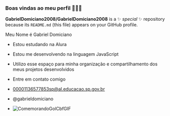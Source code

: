 ### Boas vindas ao meu perfil 🩵🩵🩵
**GabrielDomiciano2008/GabrielDomiciano2008** is a ✨ _special_ ✨ repository because its `README.md` (this file) appears on your GitHub profile.

Meu Nome é Gabriel Domiciano
- Estou estudando na Alura
- Estou me desenvolvendo na linguagem JavaScript
- Utilizo esse espaço para minha organização e compartilhamento dos meus projetos desenvolvidos

- Entre em contato comigo
- 00001136577853sp@al.educacao.sp.gov.br
- @gabrieldomiciano
- ![ComemorandoGolCbfGIF](https://github.com/GabrielDomiciano2008/GabrielDomiciano2008/assets/170131512/8365e67b-dd88-44ca-bbb9-2a95141d6319)
